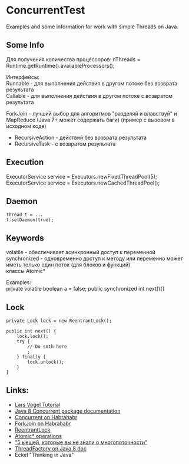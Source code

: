 # ConcurrentTest

Examples and some information for work with simple Threads on Java.

## Some Info

Для получения количества процессоров:
    nThreads = Runtime.getRuntime().availableProcessors();

Интерфейсы:  
Runnable - для выполнения действия в другом потоке без возврата результата  
Callable<T> - для выполнения действия в другом потоке с возвратом результата  


ForkJoin - лучший выбор для алгоритмов "разделяй и влавствуй" и MapReduce (Java 7+ может содержать баги) (пример с вызовом в исходном коде)
- RecursiveAction - действий без возврата результата
- RecursiveTask - с возвратом результата

## Execution
ExecutorService service = Executors.newFixedThreadPool(5);
ExecutorService service = Executors.newCachedThreadPool();

## Daemon
    Thread t = ...
    t.setDaemon(true);

## Keywords

volatile - обеспечивает асинхронный доступ к переменной  
synchronized - одновременно доступ к методу или переменно может иметь только один поток (для блоков и функций)  
классы Atomic*  

Examples:  
    private volatile boolean a = false;
    public synchronized int next(){}

## Lock

    private Lock lock = new ReentrantLock();

    public int next() {
        lock.lock();
        try {
            // Do smth here
            ;
        } finally {
            lock.unlock();
        }
    }

## Links:

- [Lars Vogel Tutorial](http://www.vogella.com/tutorials/JavaConcurrency/article.html)
- [Java 8 Concurrent package documentation](http://docs.oracle.com/javase/8/docs/api/java/util/concurrent/package-summary.html)
- [Concurrent on Habrahabr](http://habrahabr.ru/company/luxoft/blog/157273/)
- [ForkJoin on Habrahabr](http://habrahabr.ru/post/134183/)
- [ReentrantLock](http://docs.oracle.com/javase/8/docs/api/java/util/concurrent/locks/ReentrantLock.html)
- [Atomic* operations](http://docs.oracle.com/javase/1.5.0/docs/api/java/util/concurrent/atomic/package-summary.html)
- ["5 ыещей, которые вы не знали о многопоточности"](http://habrahabr.ru/post/108016/)
- [ThreadFactory on Java 8 doc](http://docs.oracle.com/javase/8/docs/api/java/util/concurrent/ThreadFactory.html)
- Eckel "Thinking in Java"